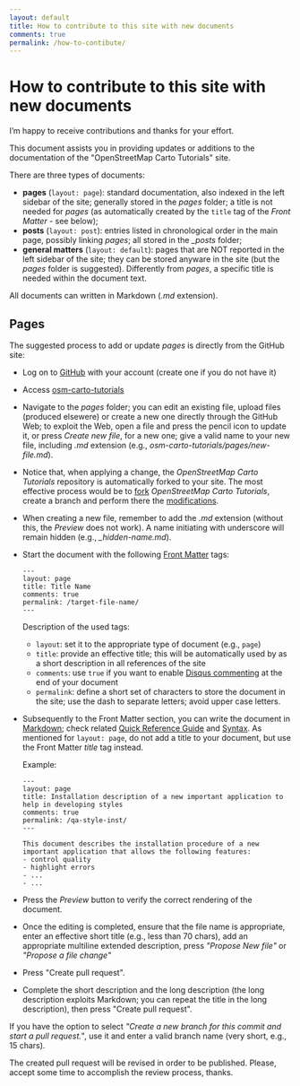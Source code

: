 ```yaml
---
layout: default
title: How to contribute to this site with new documents
comments: true
permalink: /how-to-contibute/
---
```

# How to contribute to this site with new documents
I’m happy to receive contributions and thanks for your effort.

This document assists you in providing updates or additions to the documentation of the "OpenStreetMap Carto Tutorials" site.

There are three types of documents:
- **pages** (`layout: page`): standard documentation, also indexed in the left sidebar of the site; generally stored in the *pages* folder; a title is not needed for *pages* (as automatically created by the `title` tag of the *Front Matter* - see below);
- **posts** (`layout: post`): entries listed in chronological order in the main page, possibly linking *pages*; all stored in the *_posts* folder;
- **general matters** (`layout: default`): pages that are NOT reported in the left sidebar of the site; they can be stored anyware in the site (but the *pages* folder is suggested). Differently from *pages*, a specific title is needed within the document text.

All documents can written in Markdown (*.md* extension).

## Pages

The suggested process to add or update *pages* is directly from the GitHub site:

- Log on to [GitHub](https://github.com) with your account (create one if you do not have it)
- Access [osm-carto-tutorials](https://github.com/Ircama/osm-carto-tutorials/tree/gh-pages/pages)
- Navigate to the *pages* folder; you can edit an existing file, upload files (produced elsewere) or create a new one directly through the GitHub Web; to exploit the Web, open a file and press the pencil icon to update it, or press *Create new file*, for a new one; give a valid name to your new file, including *.md* extension (e.g., *osm-carto-tutorials/pages/new-file.md*).
- Notice that, when applying a change, the *OpenStreetMap Carto Tutorials* repository is automatically forked to your site. The most effective process would be to [fork](https://help.github.com/articles/working-with-forks) *OpenStreetMap Carto Tutorials*, create a branch and perform there the [modifications](https://help.github.com/articles/proposing-changes-to-a-project-with-pull-requests).
- When creating a new file, remember to add the *.md* extension (without this, the *Preview* does not work). A name initiating with underscore will remain hidden (e.g., *_hidden-name.md*).
- Start the document with the following [Front Matter]( https://jekyllrb.com/docs/frontmatter/) tags:
  
  ```
  ---
  layout: page
  title: Title Name
  comments: true
  permalink: /target-file-name/
  ---
  ```
  Description of the used tags:
  - `layout`: set it to the appropriate type of document (e.g., `page`)
  - `title`: provide an effective title; this will be automatically used by as a short description in all references of the site
  - `comments`: use `true` if you want to enable [Disqus commenting](https://disqus.com) at the end of your document
  - `permalink`: define a short set of characters to store the document in the site; use the dash to separate letters; avoid upper case letters.

- Subsequently to the Front Matter section, you can write the document in [Markdown](http://kramdown.gettalong.org); check related [Quick Reference Guide]( http://kramdown.gettalong.org/quickref.html) and [Syntax](http://kramdown.gettalong.org/syntax.html). As mentioned for `layout: page`, do not add a title to your document, but use the Front Matter *title* tag instead.
  
  Example:
  ```
  ---
  layout: page
  title: Installation description of a new important application to help in developing styles
  comments: true
  permalink: /qa-style-inst/
  ---
    
  This document describes the installation procedure of a new important application that allows the following features:
  - control quality
  - highlight errors
  - ...
  - ...
  ```
  
- Press the *Preview* button to verify the correct rendering of the document.

- Once the editing is completed, ensure that the file name is appropriate, enter an effective short title (e.g., less than 70 chars), add an appropriate multiline extended description, press *"Propose New file"* or *"Propose a file change"*
- Press "Create pull request".
- Complete the short description and the long description (the long description exploits Markdown; you can repeat the title in the long description), then press "Create pull request".

If you have the option to select *"Create a new branch for this commit and start a pull request."*, use it and enter a valid branch name (very short, e.g., 15 chars).

The created pull request will be revised in order to be published. Please, accept some time to accomplish the review process, thanks.
